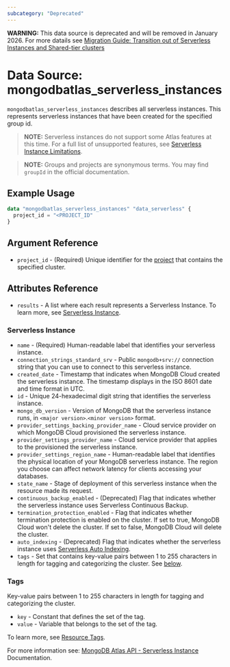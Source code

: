 ```yaml
---
subcategory: "Deprecated"    
---
```


**WARNING:** This data source is deprecated and will be removed in January 2026. For more datails see [Migration Guide: Transition out of Serverless Instances and Shared-tier clusters](https://registry.terraform.io/providers/mongodb/mongodbatlas/latest/docs/guides/serverless-shared-migration-guide)

# Data Source: mongodbatlas_serverless_instances

`mongodbatlas_serverless_instances` describes all serverless instances. This represents serverless instances that have been created for the specified group id.

> **NOTE:**  Serverless instances do not support some Atlas features at this time.
For a full list of unsupported features, see [Serverless Instance Limitations](https://docs.atlas.mongodb.com/reference/serverless-instance-limitations/).

> **NOTE:** Groups and projects are synonymous terms. You may find `groupId` in the official documentation.


## Example Usage

```terraform
data "mongodbatlas_serverless_instances" "data_serverless" {
  project_id = "<PROJECT_ID"
}
```

## Argument Reference

* `project_id` - (Required) Unique identifier for the [project](https://docs.atlas.mongodb.com/organizations-projects/#std-label-projects) that contains the specified cluster.

## Attributes Reference
* `results` - A list where each result represents a Serverless Instance. To learn more, see [Serverless Instance](#serverless-instance).

### Serverless Instance

* `name` - (Required) Human-readable label that identifies your serverless instance.
* `connection_strings_standard_srv` - Public `mongodb+srv://` connection string that you can use to connect to this serverless instance.
* `created_date` - Timestamp that indicates when MongoDB Cloud created the serverless instance. The timestamp displays in the ISO 8601 date and time format in UTC.
* `id` - Unique 24-hexadecimal digit string that identifies the serverless instance.
* `mongo_db_version` - Version of MongoDB that the serverless instance runs, in `<major version>`.`<minor version>` format.
* `provider_settings_backing_provider_name` - Cloud service provider on which MongoDB Cloud provisioned the serverless instance.
* `provider_settings_provider_name` - Cloud service provider that applies to the provisioned the serverless instance.
* `provider_settings_region_name` - Human-readable label that identifies the physical location of your MongoDB serverless instance. The region you choose can affect network latency for clients accessing your databases.
* `state_name` - Stage of deployment of this serverless instance when the resource made its request.
* `continuous_backup_enabled` - (Deprecated) Flag that indicates whether the serverless instance uses Serverless Continuous Backup.
* `termination_protection_enabled` - Flag that indicates whether termination protection is enabled on the cluster. If set to true, MongoDB Cloud won't delete the cluster. If set to false, MongoDB Cloud will delete the cluster.
* `auto_indexing` - (Deprecated) Flag that indicates whether the serverless instance uses [Serverless Auto Indexing](https://www.mongodb.com/docs/atlas/performance-advisor/auto-index-serverless/).
* `tags` - Set that contains key-value pairs between 1 to 255 characters in length for tagging and categorizing the cluster. See [below](#tags).

### Tags

Key-value pairs between 1 to 255 characters in length for tagging and categorizing the cluster.

* `key` - Constant that defines the set of the tag.
* `value` - Variable that belongs to the set of the tag.

To learn more, see [Resource Tags](https://dochub.mongodb.org/core/add-cluster-tag-atlas).



For more information see: [MongoDB Atlas API - Serverless Instance](https://docs.atlas.mongodb.com/reference/api/serverless-instances/) Documentation.
